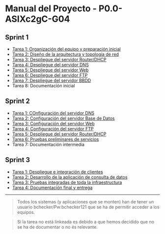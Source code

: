 # Manual del Proyecto - P0.0-ASIXc2gC-G04

## Sprint 1

- [Tarea 1: Organización del equipo y preparación inicial](sprint1/tarea1.md)
- [Tarea 2: Diseño de la arquitectura y topología de red](sprint1/tarea2.md)
- [Tarea 3: Despliegue del servidor Router/DHCP](sprint1/tarea3.md)
- [Tarea 4: Despliegue del servidor DNS](sprint1/tarea4.md)
- [Tarea 5: Despliegue del servidor Web](sprint1/tarea5.md)
- [Tarea 6: Despliegue del servidor FTP](sprint1/tarea6.md)
- [Tarea 7: Despliegue del servidor BBDD](sprint1/tarea7.md)
- Tarea 8: Documentación inicial

## Sprint 2

- [Tarea 1: COnfiguración del servidor DNS](sprint2/tarea1.md)
- [Tarea 2: Configuración del servidor Base de Datos](sprint2/tarea2.md)
- [Tarea 3: Configuración del servidor Web](sprint2/tarea3.md)
- [Tarea 4: Configuración del servidor FTP](sprint2/tarea4.md)
- [Tarea 5: Despliegue del servidor Router/DHCP](sprint2/tarea5.md)
- [Tarea 6: Pruebas preliminares de servicios](sprint2/tarea6.md)
- Tarea 7: Documentación intermedia

## Sprint 3

- [Tarea 1: Despliegue e integración de clientes](sprint3/tarea1.md)
- [Tarea 2: Desarrollo de la aplicación de consulta de datos](sprint3/tarea2.md)
- [Tarea 3: Pruebas integradas de toda la infraestructura](sprint3/tarea3.md)
- [Tarea 4: Documentación final y entrega](sprint3/tarea4.md)

---
> Todos los sistemas (y aplicaciones que se monten) han de tener un usuario bchecker/Pw:bchecker121 que se ha de permitir acceder a los equipos.

> Si la tarea no está linkeada es debido a que hemos decidido que no se ha de documentar o no és relevante.
